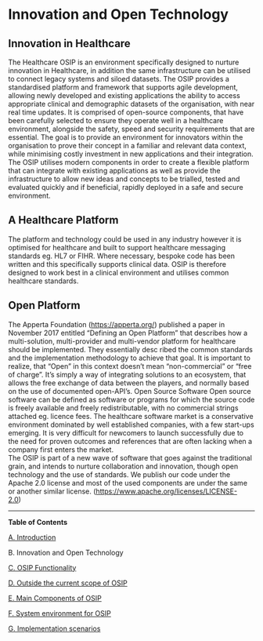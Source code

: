 Innovation and Open Technology
=======

Innovation in Healthcare
-------

The Healthcare OSIP is an environment specifically designed to nurture innovation in Healthcare, in addition the same infrastructure can be utilised to connect legacy systems and siloed datasets. 
The OSIP provides a standardised platform and framework that supports agile development, allowing newly developed and existing applications the ability to access appropriate clinical and demographic datasets of the organisation, with near real time updates. 
It is comprised of open-source components, that have been carefully selected to ensure they operate well in a healthcare environment, alongside the safety, speed and security requirements that are essential. 
The goal is to provide an environment for innovators within the organisation to prove their concept in a familiar and relevant data context, while minimising costly investment in new applications and their integration.
The OSIP utilises modern components in order to create a flexible platform that can integrate with existing applications as well as provide the infrastructure to allow new ideas and concepts to be trialled, tested and evaluated quickly and if beneficial, rapidly deployed in a safe and secure environment.

A Healthcare Platform
-------
The platform and technology could be used in any industry however it is optimised for healthcare and built to support healthcare messaging standards eg. HL7 or FIHR. Where necessary, bespoke code has been written and this specifically supports clinical data. OSIP is therefore designed to work best in a clinical environment and utilises common healthcare standards.

Open Platform
-------

The Apperta Foundation (https://apperta.org/) published a paper in November 2017 entitled “Defining an Open Platform” that describes how a multi-solution, multi-provider and multi-vendor platform for healthcare should be implemented. They essentially desc ribed the common standards and the implementation methodology to achieve that goal. It is important to realize, that “Open” in this context doesn’t mean “non-commercial” or “free of charge”. It’s simply a way of integrating solutions to an ecosystem, that allows the free exchange of data between the players, and normally based on the use of documented open-API’s.
Open Source Software
Open source software can be defined as software or programs for which the source code is freely available and freely redistributable, with no commercial strings attached eg. licence fees.
The healthcare software market is a conservative environment dominated by well established companies, with a few start-ups emerging. It is very difficult for newcomers to launch successfully due to the need for proven outcomes and references that are often lacking when a company first enters the market.  
The OSIP is part of a new wave of software that goes against the traditional grain, and intends to nurture collaboration and innovation, though open technology and the use of standards. 
We publish our code under the Apache 2.0 license and most of the used components are under the same or another similar license. (https://www.apache.org/licenses/LICENSE-2.0) 

----
**Table of Contents**

[A. Introduction](A_introduction.md)

B. Innovation and Open Technology

[C. OSIP Functionality](C_osip_functionality.md)

[D. Outside the current scope of OSIP](D_outside_the_current_scope_of_osip.md)

[E. Main Components of OSIP](E_main_components_of_osip.md)

[F. System environment for OSIP](F_system_environment_for_osip.md)

[G. Implementation scenarios](G_implementation_scenarios.md)
